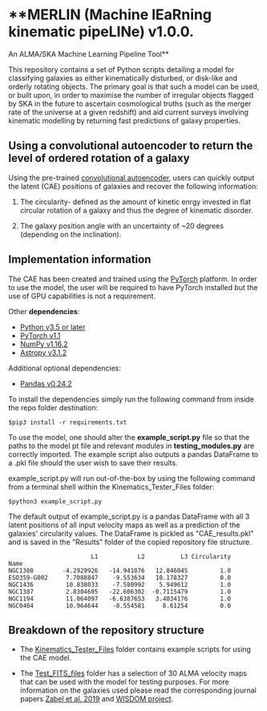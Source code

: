 # **MERLIN (Machine lEaRning kinematic pipeLINe) v1.0.0. 
An ALMA/SKA Machine Learning Pipeline Tool**

This repository contains a set of Python scripts detailing a model for classifying galaxies as either kinematically disturbed, or disk-like and orderly rotating objects. The primary goal is that such a model can be used, or built upon, in order to maximise the number of irregular objects flagged by SKA in the future to ascertain cosmological truths (such as the merger rate of the universe at a given redshift) and aid current surveys involving kinematic modelling by returning fast predictions of galaxy properties.   
 
## **Using a convolutional autoencoder to return the level of ordered rotation of a galaxy**

Using the pre-trained [convolutional autoencoder](https://github.com/SpaceMeerkat/CAE/blob/master/Kinematics_Tester_Files/CAE_Epoch_300.pt), users can quickly output the latent  (CAE) positions of galaxies and recover the following information:

1. The circularity- defined as the amount of kinetic enrgy invested in flat circular rotation of a galaxy and thus the degree of kinematic disorder.

2. The galaxy position angle with an uncertainty of ~20 degrees (depending on the inclination).

## **Implementation information** 

The CAE has been created and trained using the [PyTorch](https://pytorch.org/) platform. In order to use the model, the user will be required to have PyTorch installed but the use of GPU capabilities is not a requirement.

Other **dependencies**:

* [Python v3.5 or later](https://www.python.org/)
* [PyTorch v1.1](https://pytorch.org/)
* [NumPy v1.16.2](https://www.numpy.org/)
* [Astropy v3.1.2](https://www.astropy.org/)

Additional optional dependencies:

* [Pandas v0.24.2](https://pandas.pydata.org/)

To install the dependencies simply run the following command from inside the repo folder destination:

```
$pip3 install -r requirements.txt
```

To use the model, one should alter the **example_script.py** file so that the paths to the model pt file and relevant modules in **testing_modules.py** are correctly imported. The example script also outputs a pandas DataFrame to a .pkl file should the user wish to save their results. 

example_script.py will run out-of-the-box by using the following command from a terminal shell within the Kinematics_Tester_Files folder:

```
$python3 example_script.py
```

The default output of example_script.py is a pandas DataFrame with all 3 latent positions of all input velocity maps as well as a prediction of the galaxies' circularity values. The DataFrame is pickled as "CAE_results.pkl" and is saved in the "Results" folder of the copied repository file structure.

```
                       L1           L2          L3 Circularity
Name                                                          
NGC1380        -4.2929926   -14.941876   12.846045         1.0
ESO359-G002     7.7088847    -9.553634   10.178327         0.0
NGC1436         10.838033    -7.580992    5.949612         1.0
NGC1387         2.8304605   -22.606302  -0.7115479         1.0
NGC1194         11.064097   -6.6387653   3.4034176         1.0
NGC0404         10.964644    -8.554581     8.61254         0.0
```

## **Breakdown of the repository structure**

- The [Kinematics_Tester_Files](https://github.com/SpaceMeerkat/CAE/tree/master/Kinematics_Tester_Files) folder contains example scripts for using the CAE model.

- The [Test_FITS_files](https://github.com/SpaceMeerkat/CAE/tree/master/Test_FITS_files) folder has a selection of 30 ALMA velocity maps that can be used with the model for testing purposes. For more information on the galaxies used please read the corresponding journal papers [Zabel et al. 2019](https://academic.oup.com/mnras/article/483/2/2251/5218520) and [WISDOM project](https://academic.oup.com/mnras/article/468/4/4663/3072185).
